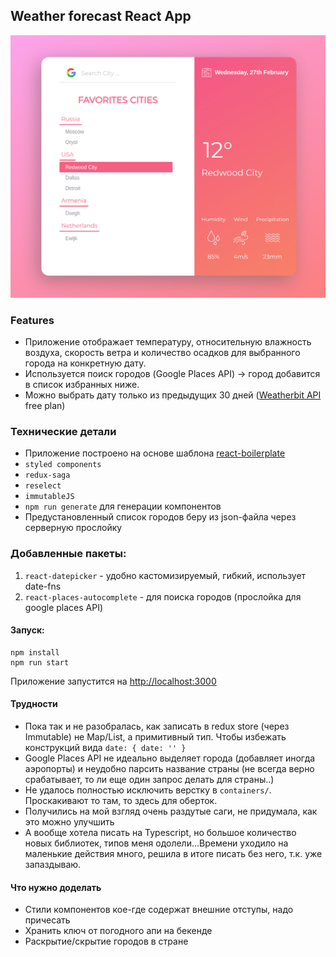 ## Weather forecast React App

![](./assets/screenshot.png)


### Features
- Приложение отображает температуру, относительную влажность воздуха, скорость ветра и количество осадков для выбранного города на конкретную дату.
- Используется поиск городов (Google Places API) -> город добавится в список избранных ниже.
- Можно выбрать дату только из предыдущих 30 дней ([Weatherbit API](https://www.weatherbit.io/) free plan)

### Технические детали

- Приложение построено на основе шаблона [react-boilerplate](https://github.com/react-boilerplate/react-boilerplate)
- `styled components`
- `redux-saga`
- `reselect`
- `immutableJS`
- `npm run generate` для генерации компонентов
- Предустановленный список городов беру из json-файла через серверную прослойку


### Добавленные пакеты: 
1. `react-datepicker` - удобно кастомизируемый, гибкий, использует date-fns
2. `react-places-autocomplete` - для поиска городов (прослойка для google places API) 

#### Запуск:
```
npm install
npm run start
```
Приложение запустится на [http://localhost:3000](http://localhost:3000)



#### Трудности
- Пока так и не разобралась, как записать в redux store (через Immutable) не Map/List, а примитивный тип. Чтобы избежать конструкций вида `date: { date: '' }`
- Google Places API не идеально выделяет города (добавляет иногда аэропорты) и неудобно парсить название страны (не всегда верно срабатывает, то ли еще один запрос делать для страны..)
- Не удалось полностью исключить верстку в `containers/`. Проскакивают то там, то здесь для оберток. 
- Получились на мой взгляд очень раздутые саги, не придумала, как это можно улучшить
- А вообще хотела писать на Typescript, но большое количество новых библиотек, типов меня одолели...Времени уходило на маленькие действия много, решила в итоге писать без него, т.к. уже запаздываю.

#### Что нужно доделать
- Стили компонентов кое-где содержат внешние отступы, надо причесать
- Хранить ключ от погодного апи на бекенде
- Раскрытие/скрытие городов в стране

